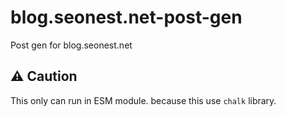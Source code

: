 # blog.seonest.net-post-gen

Post gen for blog.seonest.net

## ⚠️ Caution

This only can run in ESM module. because this use `chalk` library.
